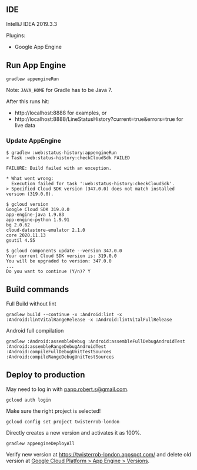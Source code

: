 ## IDE
IntelliJ IDEA 2019.3.3

Plugins:
 * Google App Engine

## Run App Engine

```console
gradlew appengineRun
```

Note: `JAVA_HOME` for Gradle has to be Java 7.

After this runs hit:
 * http://localhost:8888 for examples, or
 * http://localhost:8888/LineStatusHistory?current=true&errors=true for live data

### Update AppEngine

```shell
$ gradlew :web:status-history:appengineRun
> Task :web:status-history:checkCloudSdk FAILED

FAILURE: Build failed with an exception.

* What went wrong:
  Execution failed for task ':web:status-history:checkCloudSdk'.
> Specified Cloud SDK version (347.0.0) does not match installed version (319.0.0).
```

```shell
$ gcloud version
Google Cloud SDK 319.0.0
app-engine-java 1.9.83
app-engine-python 1.9.91
bq 2.0.62
cloud-datastore-emulator 2.1.0
core 2020.11.13
gsutil 4.55
```

```shell
$ gcloud components update --version 347.0.0
Your current Cloud SDK version is: 319.0.0
You will be upgraded to version: 347.0.0
...
Do you want to continue (Y/n)? Y
```

## Build commands
Full Build without lint
```
gradlew build --continue -x :Android:lint -x :Android:lintVitalRangeRelease -x :Android:lintVitalFullRelease
```
Android full compilation
```
gradlew :Android:assembleDebug :Android:assembleFullDebugAndroidTest :Android:assembleRangeDebugAndroidTest :Android:compileFullDebugUnitTestSources :Android:compileRangeDebugUnitTestSources
```

## Deploy to production
May need to log in with papp.robert.s@gmail.com.
```
gcloud auth login
```

Make sure the right project is selected!
```
gcloud config set project twisterrob-london
```

Directly creates a new version and activates it as 100%.
```
gradlew appengineDeployAll
```

Verify new version at https://twisterrob-london.appspot.com/
and delete old version at [Google Cloud Platform > App Engine > Versions](
https://console.cloud.google.com/appengine/versions?project=twisterrob-london).
